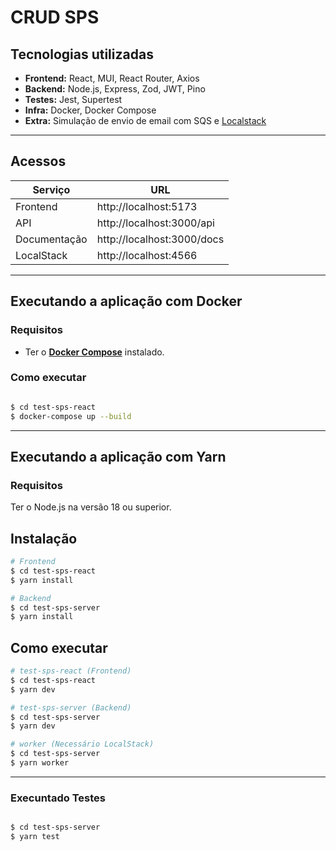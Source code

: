 # CRUD SPS

## Tecnologias utilizadas

- **Frontend:** React, MUI, React Router, Axios
- **Backend:** Node.js, Express, Zod, JWT, Pino
- **Testes:** Jest, Supertest
- **Infra:** Docker, Docker Compose
- **Extra:** Simulação de envio de email com SQS e [Localstack](https://www.localstack.cloud/)

---

## Acessos
| Serviço      | URL                          |
|--------------|------------------------------|
| Frontend     | http://localhost:5173         |
| API          | http://localhost:3000/api     |
| Documentação | http://localhost:3000/docs    |
| LocalStack   | http://localhost:4566         |

---

## Executando a aplicação com Docker
### Requisitos
- Ter o [**Docker Compose**](https://docs.docker.com/compose/) instalado.

### Como executar
```bash

$ cd test-sps-react
$ docker-compose up --build
```

---
##
## Executando a aplicação com Yarn
### Requisitos
Ter o Node.js na versão 18 ou superior.

## Instalação

```bash
# Frontend
$ cd test-sps-react
$ yarn install

# Backend
$ cd test-sps-server
$ yarn install

```

## Como executar

```bash
# test-sps-react (Frontend)
$ cd test-sps-react
$ yarn dev

# test-sps-server (Backend)
$ cd test-sps-server
$ yarn dev

# worker (Necessário LocalStack)
$ cd test-sps-server
$ yarn worker 
```

---


### Execuntado Testes

```bash

$ cd test-sps-server
$ yarn test
```